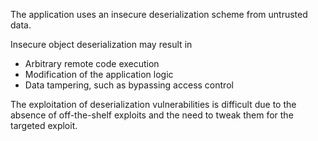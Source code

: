 The application uses an insecure deserialization scheme from untrusted data.

Insecure object deserialization may result in

* Arbitrary remote code execution
* Modification of the application logic
* Data tampering, such as bypassing access control

The exploitation of deserialization vulnerabilities is difficult due to the absence of off-the-shelf exploits and the
need to tweak them for the targeted exploit.
